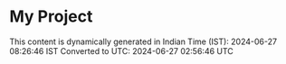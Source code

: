 # My Project

This content is dynamically generated in Indian Time (IST): 2024-06-27 08:26:46 IST
Converted to UTC: 2024-06-27 02:56:46 UTC
